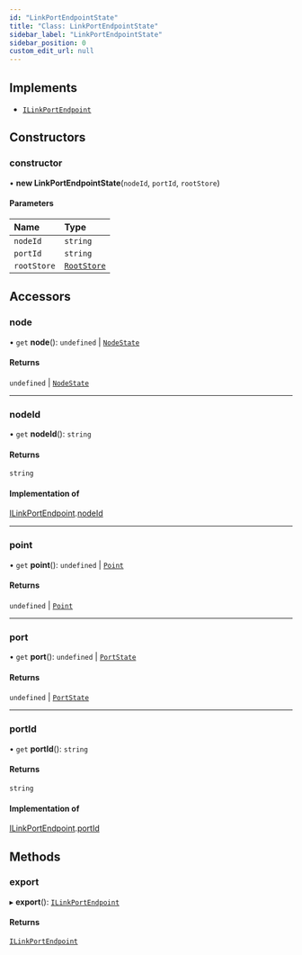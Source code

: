 ```yaml
---
id: "LinkPortEndpointState"
title: "Class: LinkPortEndpointState"
sidebar_label: "LinkPortEndpointState"
sidebar_position: 0
custom_edit_url: null
---
```


## Implements

- [`ILinkPortEndpoint`](../interfaces/ILinkPortEndpoint.md)

## Constructors

### constructor

• **new LinkPortEndpointState**(`nodeId`, `portId`, `rootStore`)

#### Parameters

| Name | Type |
| :------ | :------ |
| `nodeId` | `string` |
| `portId` | `string` |
| `rootStore` | [`RootStore`](RootStore.md) |

## Accessors

### node

• `get` **node**(): `undefined` \| [`NodeState`](NodeState.md)

#### Returns

`undefined` \| [`NodeState`](NodeState.md)

___

### nodeId

• `get` **nodeId**(): `string`

#### Returns

`string`

#### Implementation of

[ILinkPortEndpoint](../interfaces/ILinkPortEndpoint.md).[nodeId](../interfaces/ILinkPortEndpoint.md#nodeid)

___

### point

• `get` **point**(): `undefined` \| [`Point`](../#point)

#### Returns

`undefined` \| [`Point`](../#point)

___

### port

• `get` **port**(): `undefined` \| [`PortState`](PortState.md)

#### Returns

`undefined` \| [`PortState`](PortState.md)

___

### portId

• `get` **portId**(): `string`

#### Returns

`string`

#### Implementation of

[ILinkPortEndpoint](../interfaces/ILinkPortEndpoint.md).[portId](../interfaces/ILinkPortEndpoint.md#portid)

## Methods

### export

▸ **export**(): [`ILinkPortEndpoint`](../interfaces/ILinkPortEndpoint.md)

#### Returns

[`ILinkPortEndpoint`](../interfaces/ILinkPortEndpoint.md)
